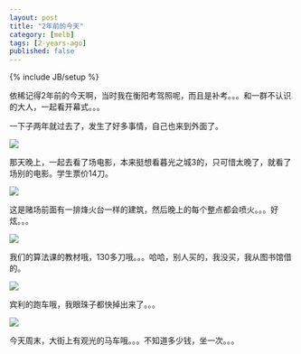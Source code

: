 ```yaml
---
layout: post
title: "2年前的今天"
category: [melb]
tags: [2-years-ago]
published: false
---
```

{% include JB/setup %}

依稀记得2年前的今天啊，当时我在衡阳考驾照呢，而且是补考。。。和一群不认识的大人，一起看开幕式。。。

一下子两年就过去了，发生了好多事情，自己也来到外面了。

![](https://lh5.googleusercontent.com/-JsXZAdB6dEw/T3l4BgK5f7I/AAAAAAAAAPU/jdhfBnQWisA/s800/02082010066.jpg)

那天晚上，一起去看了场电影，本来挺想看暮光之城3的，只可惜太晚了，就看了场别的电影。学生票价14刀。

![](https://lh4.googleusercontent.com/-R69RJxv_MZY/T3l4Bx7zaBI/AAAAAAAAAPc/c4vcoDLPunE/s800/02082010068.jpg)

这是赌场前面有一排烽火台一样的建筑，然后晚上的每个整点都会喷火。。。好炫。。。

![](https://lh3.googleusercontent.com/-ok0AND-Qoro/T3l4B5f-6kI/AAAAAAAAAPY/-HwwyhPvmyE/s800/04082010071.jpg)

我们的算法课的教材哦，130多刀哦。。。哈哈，别人买的，我没买，我从图书馆借的。

![](https://lh6.googleusercontent.com/-e9awUX9Igsg/T3l4DY83NCI/AAAAAAAAAPo/bBEmrbZoUns/s800/08082010082.jpg)

宾利的跑车哦，我眼珠子都快掉出来了。。。

![](https://lh5.googleusercontent.com/-4kyLRgUie-g/T3l4G-7454I/AAAAAAAAAQI/OEHumHc9vzI/s800/08082010083.jpg)

今天周末，大街上有观光的马车哦。。。不知道多少钱，坐一次。。。